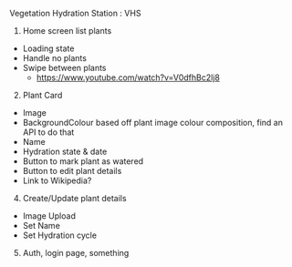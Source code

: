 Vegetation Hydration Station : VHS

1. Home screen list plants

- Loading state
- Handle no plants
- Swipe between plants
  - https://www.youtube.com/watch?v=V0dfhBc2lj8

2. Plant Card

- Image
- BackgroundColour based off plant image colour composition, find an API to do that
- Name
- Hydration state & date
- Button to mark plant as watered
- Button to edit plant details
- Link to Wikipedia?

4. Create/Update plant details

- Image Upload
- Set Name
- Set Hydration cycle

5. Auth, login page, something
